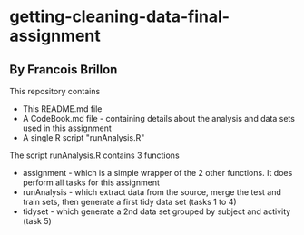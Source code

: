 # getting-cleaning-data-final-assignment
## By Francois Brillon

This repository contains 
* This README.md file
* A CodeBook.md file - containing details about the analysis and data sets used in this assignment
* A single R script "runAnalysis.R"

The script runAnalysis.R contains 3 functions
* assignment - which is a simple wrapper of the 2 other functions. It does perform all tasks for this assignment
* runAnalysis - which extract data from the source, merge the test and train sets, then generate a first tidy data set (tasks 1 to 4)
* tidyset - which generate a 2nd data set grouped by subject and activity (task 5)
